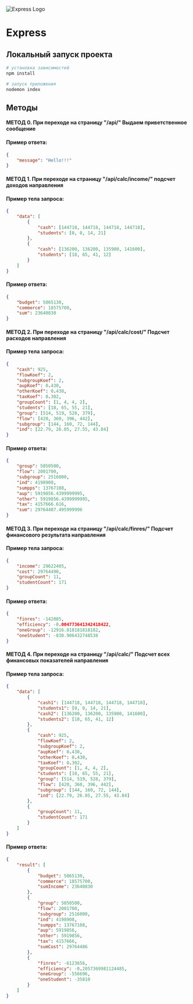 ![Express Logo](https://st.timeweb.com/cloud-static/apps-logo/express.svg)

# Express

## Локальный запуск проекта

```bash
# установка зависимостей
npm install

# запуск приложения
nodemon index
```

## Методы

#### МЕТОД 0. При переходе на страницу "/api/" Выдаем приветственное сообщение 

#### Пример ответа: 
```json
{
    "message": "Hello!!!"
}
```

#### МЕТОД 1. При переходе на страницу "/api/calc/income/" подсчет доходов направления 
#### Пример тела запроса: 
```json
{
    "data": [
        {
            "cash": [144718, 144718, 144718, 144718],
            "students": [0, 0, 14, 21]
        },
        {
            "cash": [136200, 136200, 135900, 141600],
            "students": [18, 65, 41, 12]
        }
    ]
}
```

#### Пример ответа: 
```json
{
    "budget": 5065130,
    "commerce": 18575700,
    "sum": 23640830
}
```

#### МЕТОД 2. При переходе на страницу "/api/calc/cost/" Подсчет расходов направления 
#### Пример тела запроса: 
```json
{
    "cash": 925,
    "flowKoef": 2,
    "subgroupKoef": 2,
    "aupKoef": 0.430,
    "otherKoef": 0.430,
    "taxKoef": 0.302,
    "groupCount": [1, 4, 4, 2],
    "students": [18, 65, 55, 21],
    "group": [514, 519, 528, 379],
    "flow": [420, 360, 396, 442],
    "subgroup": [144, 160, 72, 144],
    "ind": [22.79, 26.05, 27.55, 43.84]
}
```

#### Пример ответа: 
```json
{
    "group": 5050500,
    "flow": 2001700,
    "subgroup": 2516000,
    "ind": 4198908,
    "sumpps": 13767108,
    "aup": 5919856.4399999995,
    "other": 5919856.4399999995,
    "tax": 4157666.616,
    "sum": 29764487.495999996
}
```

#### МЕТОД 3. При переходе на страницу "/api/calc/finres/" Подсчет финансового результата направления 
#### Пример тела запроса: 
```json
{
    "income": 29622405,
    "cost": 29764490,
    "groupCount": 11,
    "studentCount": 171
}
```

#### Пример ответа: 
```json
{
    "finres": -142085,
    "efficiency": -0.004773641342418422,
    "oneGroup": -12916.818181818182,
    "oneStudent": -830.906432748538
}
```

#### МЕТОД 4. При переходе на страницу "/api/calc/" Подсчет всех финансовых показателей направления 
#### Пример тела запроса: 
```json
{
    "data": [
        {
            "cash1": [144718, 144718, 144718, 144718],
            "students1": [0, 0, 14, 21],
            "cash2": [136200, 136200, 135900, 141600],
            "students2": [18, 65, 41, 12]
        },
        {
            "cash": 925,
            "flowKoef": 2,
            "subgroupKoef": 2,
            "aupKoef": 0.430,
            "otherKoef": 0.430,
            "taxKoef": 0.302,
            "groupCount": [1, 4, 4, 2],
            "students": [18, 65, 55, 21],
            "group": [514, 519, 528, 379],
            "flow": [420, 360, 396, 442],
            "subgroup": [144, 160, 72, 144],
            "ind": [22.79, 26.05, 27.55, 43.84]
        },
        {
            "groupCount": 11,
            "studentCount": 171
        }
    ]
}
```

#### Пример ответа: 
```json
{
    "result": [
        {
            "budget": 5065130,
            "commerce": 18575700,
            "sumIncome": 23640830
        },
        {
            "group": 5050500,
            "flow": 2001700,
            "subgroup": 2516000,
            "ind": 4198908,
            "sumpps": 13767108,
            "aup": 5919856,
            "other": 5919856,
            "tax": 4157666,
            "sumCost": 29764486
        },
        {
            "finres": -6123656,
            "efficiency": -0.2057369981124485,
            "oneGroup": -556696,
            "oneStudent": -35810
        }
    ]
}
```